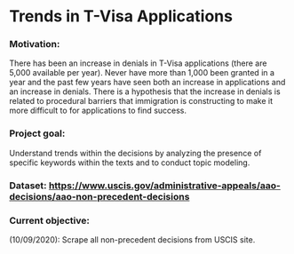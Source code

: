 # Trends in T-Visa Applications
### Motivation:
There has been an increase in denials in T-Visa applications (there are 5,000 available per year). Never have more than 1,000 been granted in a year and the past few years have seen both an increase in applications and an increase in denials. There is a hypothesis that the increase in denials is related to procedural barriers that immigration is constructing to make it more difficult to for applications to find success.

### Project goal:
Understand trends within the decisions by analyzing the presence of specific keywords within the texts and to conduct topic modeling.

### Dataset: https://www.uscis.gov/administrative-appeals/aao-decisions/aao-non-precedent-decisions

### Current objective:
(10/09/2020): Scrape all non-precedent decisions from USCIS site. 
